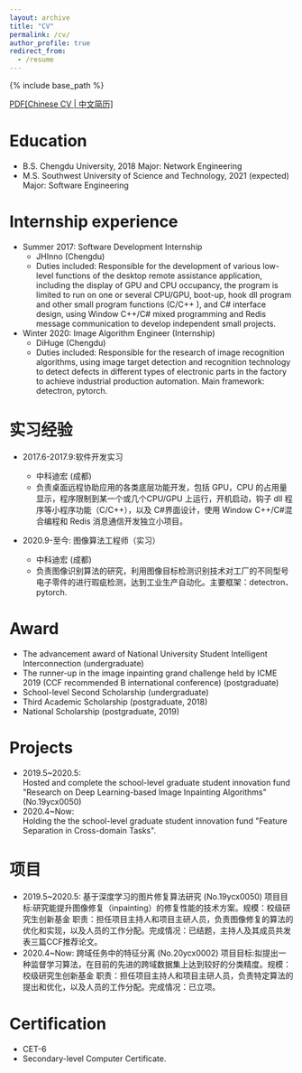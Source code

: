 ```yaml
---
layout: archive
title: "CV"
permalink: /cv/
author_profile: true
redirect_from:
  - /resume
---
```


{% include base_path %}  

[PDF\[Chinese CV \| 中文简历\]](http://GuardSkill.github.io/files/Resume.pdf)  
  
Education
======
* B.S. Chengdu University, 2018           Major: Network Engineering
* M.S. Southwest University of Science and Technology, 2021 (expected)  Major: Software Engineering
<!-- * Ph.D None -->

Internship experience
======
* Summer 2017: Software Development Internship
  * JHInno (Chengdu)   
  * Duties included: Responsible for the development of various low-level functions of the desktop remote assistance application, including the display of GPU and CPU occupancy, the program is limited to run on one or several CPU/GPU, boot-up, hook dll program and other small program functions (C/C++ ), and C# interface design, using Window C++/C# mixed programming and Redis message communication to develop independent small projects.
  <!-- * Supervisor: Ji Luo -->
* Winter 2020: Image Algorithm Engineer (Internship)
  * DiHuge (Chengdu)   
  * Duties included: Responsible for the research of image recognition algorithms, using image target detection and recognition technology to detect defects in different types of electronic parts in the factory to achieve industrial production automation. Main framework: detectron, pytorch.
  <!-- * Supervisor: BingZhang Hu -->

实习经验
======
* 2017.6-2017.9:软件开发实习
  * 中科迪宏 (成都)   
  * 负责桌面远程协助应用的各类底层功能开发，包括 GPU，CPU 的占用量显示，程序限制到某一个或几个CPU/GPU 上运行，开机启动，钩子 dll 程序等小程序功能（C/C++），以及 C#界面设计，使用 Window C++/C#混合编程和 Redis 消息通信开发独立小项目。
  <!-- * Supervisor: 罗辑 -->

* 2020.9-至今: 图像算法工程师（实习）
  * 中科迪宏 (成都)   
  * 负责图像识别算法的研究，利用图像目标检测识别技术对工厂的不同型号电子零件的进行瑕疵检测，达到工业生产自动化。主要框架：detectron、pytorch.
  <!-- * Supervisor: 胡炳彰 -->

  
Award
======
* The advancement award of National University Student Intelligent Interconnection (undergraduate)
* The runner-up in the image inpainting grand challenge held by ICME 2019 (CCF recommended B international conference) (postgraduate)
* School-level Second Scholarship (undergraduate)
* Third Academic Scholarship (postgraduate, 2018)
* National Scholarship (postgraduate, 2019)

Projects
======
* 2019.5~2020.5:   
Hosted and complete the school-level graduate student innovation fund "Research on Deep Learning-based Image Inpainting Algorithms" (No.19ycx0050)
* 2020.4~Now:  
Holding the the school-level graduate student innovation fund "Feature Separation in Cross-domain Tasks".

项目
======
* 2019.5~2020.5:  基于深度学习的图片修复算法研究 (No.19ycx0050)
项目目标:研究能提升图像修复（inpainting）的修复性能的技术方案。规模：校级研究生创新基金  职责：担任项目主持人和项目主研人员，负责图像修复的算法的优化和实现，以及人员的工作分配。完成情况：已结题，主持人及其成员共发表三篇CCF推荐论文。
* 2020.4~Now:  跨域任务中的特征分离 (No.20ycx0002)
项目目标:拟提出一种监督学习算法，在目前的先进的跨域数据集上达到较好的分类精度。规模：校级研究生创新基金  职责：担任项目主持人和项目主研人员，负责特定算法的提出和优化，以及人员的工作分配。完成情况：已立项。

Certification
======
* CET-6
* Secondary-level Computer Certificate.
  
